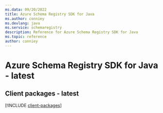 ```yaml
---
ms.data: 09/20/2022
title: Azure Schema Registry SDK for Java
ms.author: conniey
ms.devlang: java
ms.service: schemaregistry
description: Reference for Azure Schema Registry SDK for Java
ms.topic: reference
author: conniey
---
```

# Azure Schema Registry SDK for Java - latest

## Client packages - latest
[!INCLUDE [client-packages](schema-registry-client-index.md)]